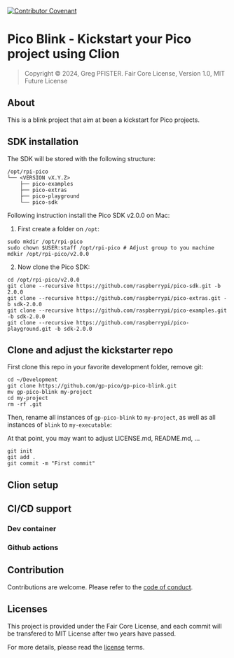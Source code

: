 [![Contributor Covenant](https://img.shields.io/badge/Contributor%20Covenant-2.1-4baaaa.svg)](CODE_OF_CONDUCT.md)

# Pico Blink - Kickstart your Pico project using Clion

> Copyright © 2024, Greg PFISTER. Fair Core License, Version 1.0, MIT Future License

## About

This is a blink project that aim at been a kickstart for Pico projects.

## SDK installation

The SDK will be stored with the following structure:

```
/opt/rpi-pico
└── <VERSION vX.Y.Z>
    ├── pico-examples
    ├── pico-extras
    ├── pico-playground
    └── pico-sdk
```

Following instruction install the Pico SDK v2.0.0 on Mac:

1. First create a folder on `/opt`:

```shell
sudo mkdir /opt/rpi-pico
sudo chown $USER:staff /opt/rpi-pico # Adjust group to you machine
mdkir /opt/rpi-pico/v2.0.0
```

2. Now clone the Pico SDK:

```shell
cd /opt/rpi-pico/v2.0.0
git clone --recursive https://github.com/raspberrypi/pico-sdk.git -b 2.0.0
git clone --recursive https://github.com/raspberrypi/pico-extras.git -b sdk-2.0.0
git clone --recursive https://github.com/raspberrypi/pico-examples.git -b sdk-2.0.0
git clone --recursive https://github.com/raspberrypi/pico-playground.git -b sdk-2.0.0
```

## Clone and adjust the kickstarter repo

First clone this repo in your favorite development folder, remove git:

```shell
cd ~/Development
git clone https://github.com/gp-pico/gp-pico-blink.git
mv gp-pico-blink my-project
cd my-project
rm -rf .git
```

Then, rename all instances of `gp-pico-blink` to `my-project`, as well as all
instances of `blink` to `my-executable`:

At that point, you may want to adjust LICENSE.md, README.md, ...

```shell
git init
git add .
git commit -m "First commit"
```

## Clion setup

## CI/CD support

### Dev container

### Github actions

## Contribution

Contributions are welcome. Please refer to the [code of conduct](./CODE_OF_CONDUCT.md).

## Licenses

This project is provided under the Fair Core License, and each commit will be
transfered to MIT License after two years have passed.

For more details, please read the [license](./LICENSE.md) terms.
